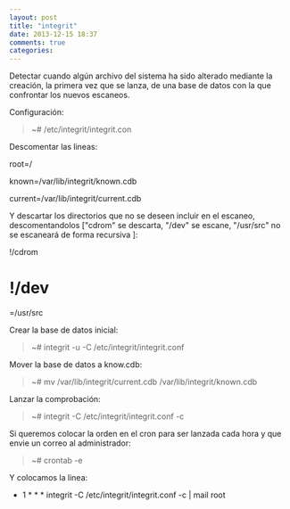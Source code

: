 ```yaml
---
layout: post
title: "integrit"
date: 2013-12-15 18:37
comments: true
categories: 
---
```

Detectar cuando algún archivo del sistema ha sido alterado mediante la creación, la primera vez que se lanza, de una base de datos con la que confrontar los nuevos escaneos.

Configuración:

>~# /etc/integrit/integrit.con

Descomentar las lineas:

root=/

known=/var/lib/integrit/known.cdb

current=/var/lib/integrit/current.cdb

Y descartar los directorios que no se deseen incluir en el escaneo, descomentandolos ["cdrom" se descarta, "/dev" se escane, "/usr/src" no se escaneará de forma recursiva ]:

!/cdrom

# !/dev

=/usr/src

Crear la base de datos inicial:

>~# integrit -u -C /etc/integrit/integrit.conf

Mover la base de datos a know.cdb:

>~# mv /var/lib/integrit/current.cdb /var/lib/integrit/known.cdb

Lanzar la comprobación:

>~# integrit -C /etc/integrit/integrit.conf -c

Si queremos colocar la orden en el cron para ser lanzada cada hora y que envie un correo al administrador:

>~# crontab -e

Y colocamos la linea:

* 1 * * * integrit -C /etc/integrit/integrit.conf -c | mail root


